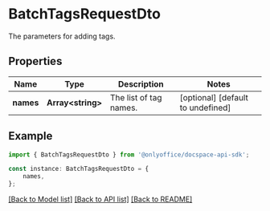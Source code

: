 # BatchTagsRequestDto

The parameters for adding tags.

## Properties

Name | Type | Description | Notes
------------ | ------------- | ------------- | -------------
**names** | **Array&lt;string&gt;** | The list of tag names. | [optional] [default to undefined]

## Example

```typescript
import { BatchTagsRequestDto } from '@onlyoffice/docspace-api-sdk';

const instance: BatchTagsRequestDto = {
    names,
};
```

[[Back to Model list]](../README.md#documentation-for-models) [[Back to API list]](../README.md#documentation-for-api-endpoints) [[Back to README]](../README.md)
